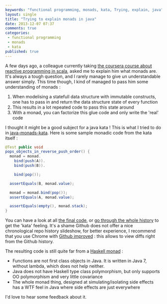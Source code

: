 ```yaml
---
keywords: "functional programming, monads, kata, Trying, explain, java"
layout: single
title: "Trying to explain monads in java"
date: 2013-12-07 07:37
comments: true
categories:
 - functional programming
 - monads
 - kata
published: true
---
```

A few days ago, a colleague currently taking [the coursera course about reactive programming in scala](https://www.coursera.org/course/reactive), asked me to explain him what monads are. It's always a tough question, and I rarely manage to give un understandable answer simply. This time though, I kind of managed to pass him some understanding of monads :

1. When modelising a statefull data structure with immutable constructs, one has to pass in and return the data structure state of every function
2. This results in a lot repeated code to pass this state around
3. With a monad, you can factorize this glue code and only write the 'real' code

I thought it might be a good subject for a java kata ! This is what I tried to do in [java-monads-kata](https://github.com/philou/java-monads-kata). Here is some sample monadic code from the kata itself :

```java
@Test public void
pops_objects_in_reverse_push_order() {
  monad = monad.
    bind(push(A)).
    bind(push(B)).

    bind(pop());

  assertEquals(B, monad.value);

  monad = monad.bind(pop());
  assertEquals(A, monad.value);

  assertEquals(empty(), monad.stack);
}
```

You can have a look at all [the final code](https://github.com/philou/java-monads-kata), or [go through the whole history](https://github.com/philou/java-monads-kata/commits/master) to get the 'kata' feeling. It's a shame Github does not offer a nice chronological repo history slideshow, for better experience, I recommend that you use Chrome with [Github improved](https://chrome.google.com/webstore/detail/github-improved/nkbnmpfpclijlllipmfbkkednidgngaa) : this allows to view diffs right from the Github history.

The resulting code is still quite far from a [Haskell monad](http://www.haskell.org/haskellwiki/Monad) :

* Functions are not first class objects in Java. It is written in Java 7, without lambda, which does not help neither.
* Java does not have Haskell type class polymorphism, but only supports OO polymorphism and very little covariance
* The whole monad thing, designed at simulating/isolating side effects has a WTF feel in Java where side effects are just everywhere

I'd love to hear some feedback about it.
